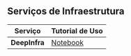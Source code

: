 ## Serviços de Infraestrutura

| **Serviço** | **Tutorial de Uso** |
|-----------|-----------|
| **DeepInfra** | <a href="https://github.com/Agents4Good/MasterChef-AI/blob/main/content/deep-infra/Deepinfra_Cookbook.ipynb" target="_blank">Notebook</a> |
